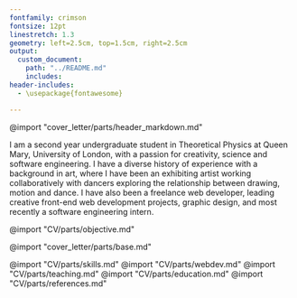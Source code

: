 ```yaml
---
fontfamily: crimson
fontsize: 12pt
linestretch: 1.3
geometry: left=2.5cm, top=1.5cm, right=2.5cm
output:
  custom_document:
    path: "../README.md"
    includes:
header-includes:
  - \usepackage{fontawesome}

---
```


@import "cover_letter/parts/header_markdown.md"

I am a second year undergraduate student in Theoretical Physics at Queen Mary, University of London, with a passion for creativity, science and software engineering.  I have a diverse history of experience with a background in art, where I have been an exhibiting artist working collaboratively with dancers exploring the relationship between drawing, motion and dance.  I have also been a freelance web developer, leading creative front-end web development projects, graphic design, and most recently a software engineering intern.

@import "CV/parts/objective.md"

<!--  COVER LETTER-->
@import "cover_letter/parts/base.md"

<!--  CV -->
@import "CV/parts/skills.md"
@import "CV/parts/webdev.md"
@import "CV/parts/teaching.md"
@import "CV/parts/education.md"
@import "CV/parts/references.md"
